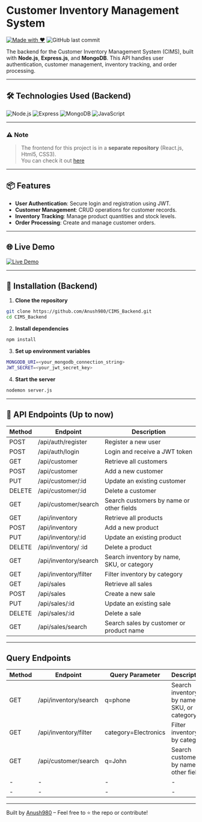 # Customer Inventory Management System 


[![Made with ❤️](https://img.shields.io/badge/Made%20with-❤️-dark?style=flat-square)](https://github.com/Anush980)
![GitHub last commit](https://img.shields.io/github/last-commit/Anush980/CIMS_Backend?style=flat-square)


The backend for the Customer Inventory Management System (CIMS), built with **Node.js**, **Express.js**, and **MongoDB**. This API handles user authentication, customer management, inventory tracking, and order processing.

---

## 🛠 Technologies Used (Backend)

![Node.js](https://img.shields.io/badge/Node.js-339933?style=flat-square&logo=node.js&logoColor=white)
![Express](https://img.shields.io/badge/Express.js-000000?style=flat-square&logo=express&logoColor=white)
![MongoDB](https://img.shields.io/badge/MongoDB-47A248?style=flat-square&logo=mongodb&logoColor=white)
![JavaScript](https://img.shields.io/badge/JavaScript-F7DF1E?style=flat-square&logo=javascript&logoColor=black)

---

### ⚠️ Note
> The frontend for this project is in a **separate repository** (React.js, Html5, CSS3).  
You can check it out [here](https://github.com/Anush980/Customer_Inventory_Management_System?tab=readme-ov-file)

---

## 📦 Features

- **User Authentication**: Secure login and registration using JWT.
- **Customer Management**: CRUD operations for customer records.
- **Inventory Tracking**: Manage product quantities and stock levels.
- **Order Processing**: Create and manage customer orders.

---

## 🌐 Live Demo

[![Live Demo](https://img.shields.io/badge/CIMS%20Demo-Click-0D1117?style=for-the-badge&logo=github&logoColor=black)](https://cims-ebon.vercel.app/dashboard)

---

## 🚀 Installation (Backend)

1. **Clone the repository**
```bash
git clone https://github.com/Anush980/CIMS_Backend.git
cd CIMS_Backend
```
2. **Install dependencies**
```bash
npm install
```
3. **Set up environment variables**
 ```bash
MONGODB_URI=<your_mongodb_connection_string>
JWT_SECRET=<your_jwt_secret_key>
```
4. **Start the server**
```bash
nodemon server.js
```
---
## 📸 API Endpoints (Up to now)

| Method | Endpoint              | Description                                |
| ------ | --------------------- | ------------------------------------------ |
| POST   | /api/auth/register    | Register a new user                        |
| POST   | /api/auth/login       | Login and receive a JWT token              |
| GET    | /api/customer         | Retrieve all customers                     |
| POST   | /api/customer         | Add a new customer                         |
| PUT    | /api/customer/:id     | Update an existing customer                |
| DELETE | /api/customer/:id     | Delete a customer                          |
| GET    | /api/customer/search  | Search customers by name or other fields   |
| GET    | /api/inventory        | Retrieve all products                      |
| POST   | /api/inventory        | Add a new product                          |
| PUT    | /api/inventory/:id    | Update an existing product                 |
| DELETE | /api/inventory/ :id   | Delete a product                           |
| GET    | /api/inventory/search | Search inventory by name, SKU, or category |
| GET    | /api/inventory/filter | Filter inventory by category               |
| GET    | /api/sales            | Retrieve all sales                         |
| POST   | /api/sales            | Create a new sale                          |
| PUT    | /api/sales/:id        | Update an existing sale                    |
| DELETE | /api/sales/:id        | Delete a sale                              |
| GET    | /api/sales/search     | Search sales by customer or product name   |

---

## Query Endpoints

| Method | Endpoint              | Query Parameter      | Description                                   |
| ------ | --------------------- | -------------------- | --------------------------------------------- |
| GET    | /api/inventory/search | q=phone              | Search inventory by name, SKU, or category    |
| GET    | /api/inventory/filter | category=Electronics | Filter inventory by category                  |
| GET    | /api/customer/search  | q=John               | Search customers by name or other fields      |
|  -     |         -             |          -           |                    -                          | 
|  -     |         -             |          -           |                    -                          |

---
Built by [Anush980](https://github.com/Anush980) – Feel free to ⭐ the repo or contribute!



   